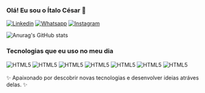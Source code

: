 ### Olá! Eu sou o Ítalo César 👋

[![Linkedin](https://img.shields.io/badge/LinkedIn-0077B5?style=for-the-badge&logo=linkedin&logoColor=white)](linkedin.com/in/ítalo-césar-silva-oliveira-292702203)
[![Whatsapp](https://img.shields.io/badge/WhatsApp-25D366?style=for-the-badge&logo=whatsapp&logoColor=white)](https://shre.ink/whatsappitalo)
[![Instagram](https://img.shields.io/badge/Instagram-E4405F?style=for-the-badge&logo=instagram&logoColor=white)](https://www.instagram.com/_.italo._.oliveira._/)

![Anurag's GitHub stats](https://github-readme-stats.vercel.app/api?username=italoCesarSilvaOliveira&show_icons=true&theme=radical)

### Tecnologias que eu uso no meu dia
<div style="display: inline_block">
  <img align="center" alt="HTML5" src="https://img.shields.io/badge/HTML5-E34F26?style=for-the-badge&logo=html5&logoColor=white">
  <img align="center" alt="HTML5" src="https://img.shields.io/badge/CSS3-1572B6?style=for-the-badge&logo=css3&logoColor=white">
  <img align="center" alt="HTML5" src="https://img.shields.io/badge/JavaScript-F7DF1E?style=for-the-badge&logo=javascript&logoColor=black">
  <img align="center" alt="HTML5" src="https://img.shields.io/badge/React-20232A?style=for-the-badge&logo=react&logoColor=61DAFB">
  <img align="center" alt="HTML5" src="https://img.shields.io/badge/React_Native-20232A?style=for-the-badge&logo=react&logoColor=61DAFB">
  <img align="center" alt="HTML5" src="https://img.shields.io/badge/TypeScript-007ACC?style=for-the-badge&logo=typescript&logoColor=white">
  <img align="center" alt="HTML5" src="https://img.shields.io/badge/Node.js-43853D?style=for-the-badge&logo=node.js&logoColor=white">
</div>
<br/>
✨ Apaixonado por descobrir novas tecnologias e desenvolver ideias atráves delas. ✨
